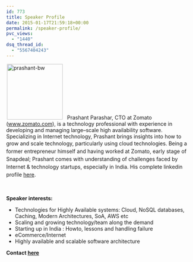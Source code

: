 ```yaml
---
id: 773
title: Speaker Profile
date: 2015-01-17T21:59:18+00:00
permalink: /speaker-profile/
pvc_views:
  - "1440"
dsq_thread_id:
  - "5567404243"
---
```

<div style="font-size: 14px;">
  <p>
    <img class="alignleft size-thumbnail wp-image-769" style="margin-left: 2px; margin-right: 12px; marging-bottom: 3px;" src="http://www.prashantparashar.com/wp-content/uploads/2015/01/prashant-bw-150x150.jpeg" alt="prashant-bw" width="150" height="150" srcset="http://www.prashantparashar.com/wp-content/uploads/2015/01/prashant-bw-150x150.jpeg 150w, http://www.prashantparashar.com/wp-content/uploads/2015/01/prashant-bw-300x300.jpeg 300w, http://www.prashantparashar.com/wp-content/uploads/2015/01/prashant-bw-144x144.jpeg 144w, http://www.prashantparashar.com/wp-content/uploads/2015/01/prashant-bw.jpeg 400w" sizes="(max-width: 150px) 100vw, 150px" />Prashant Parashar, CTO at Zomato (<a title="Zomato" href="www.zomato.com" target="_blank">www.zomato.com</a>), is a technology professional with experience in developing and managing large–scale high availability software. Specializing in Internet technology, Prashant brings insights into how to grow and scale technology, particularly using cloud technologies. <span style="line-height: 1.5;">Being a former entrepreneur himself and having worked at Zomato, early stage of Snapdeal; Prashant comes with understanding of challenges faced by Internet & technology startups, especially in India. His complete linkedin profile <a title="linkedin profile of Prashant Parashar" href="https://www.linkedin.com/in/pparashar" target="_blank">here</a>.</span>
  </p>
  
  <p>
    &nbsp;
  </p>
  
  <p>
    <strong>Speaker interests:</strong>
  </p>
  
  <ul>
    <li>
      Technologies for Highly Available systems: Cloud, NoSQL databases, Caching, Modern Architectures, SoA, AWS etc
    </li>
    <li>
      Scaling and growing technology/team along the demand
    </li>
    <li>
      Starting up in India : Howto, lessons and handling failure
    </li>
    <li>
      eCommerce/Internet
    </li>
    <li>
      Highly available and scalable software architecture
    </li>
  </ul>
  
  <p>
    <strong>Contact <a title="Contact" href="http://www.prashantparashar.com/contact">here</a> </strong>
  </p>
  
  <p>
    &nbsp;
  </p>
</div>
